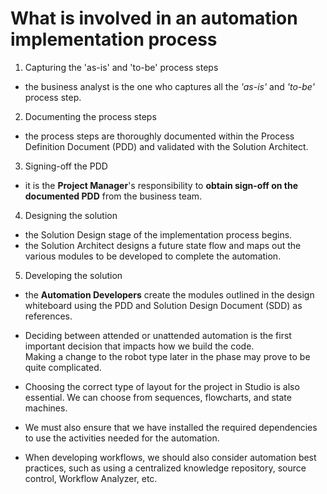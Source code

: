 # What is involved in an automation implementation process

1. Capturing the 'as-is' and 'to-be' process steps
- the business analyst is the one who captures all the *'as-is'* and *'to-be'* process step.
2. Documenting the process steps
- the process steps are thoroughly documented within the Process Definition Document (PDD) and validated with the Solution Architect.
3. Signing-off the PDD
- it is the **Project Manager**'s responsibility to **obtain sign-off on the documented PDD** from the business team.
4. Designing the solution
- the Solution Design stage of the implementation process begins. 
- the Solution Architect designs a future state flow and maps out the various modules to be developed to complete the automation.
5. Developing the solution
- the **Automation Developers** create the modules outlined in the design whiteboard using the PDD and Solution Design Document (SDD) as references.  
- Deciding between attended or unattended automation is the first important decision that impacts how we build the code.  
    Making a change to the robot type later in the phase may prove to be quite complicated.
    
- Choosing the correct type of layout for the project in Studio is also essential. We can choose from sequences, flowcharts, and state machines.
    
- We must also ensure that we have installed the required dependencies to use the activities needed for the automation.
    
- When developing workflows, we should also consider automation best practices, such as using a centralized knowledge repository, source control, Workflow Analyzer, etc.